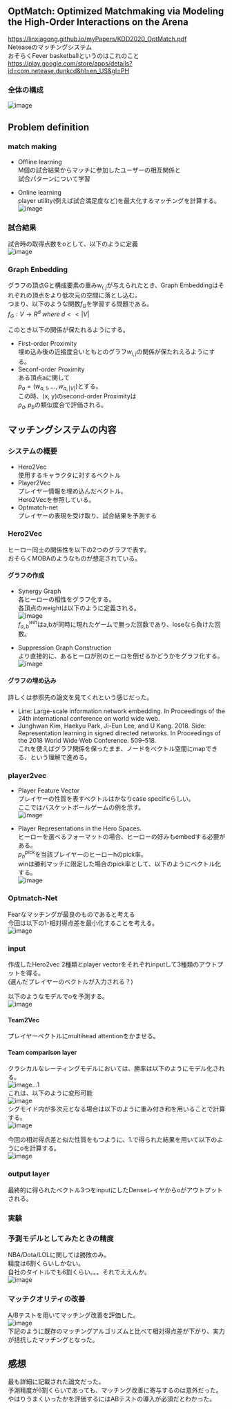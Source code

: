 ## OptMatch: Optimized Matchmaking via Modeling the High-Order Interactions on the Arena  
https://linxiagong.github.io/myPapers/KDD2020_OptMatch.pdf  
Neteaseのマッチングシステム  
おそらくFever basketballというのはこれのこと  
https://play.google.com/store/apps/details?id=com.netease.dunkcd&hl=en_US&gl=PH
  
### 全体の構成  
![image](https://user-images.githubusercontent.com/54636129/195452262-74176582-0afa-460c-b5b7-70a64b9a7bbc.png)  

## Problem definition  
### match making  
- Offline learning  
M個の試合結果からマッチに参加したユーザーの相互関係と  
試合パターンについて学習  
    
- Online learning  
player utility(例えば試合満足度など)を最大化するマッチングを計算する。  
![image](https://user-images.githubusercontent.com/54636129/195451922-5429bdf2-42e8-4f41-a49f-dd2cb13256ba.png)  
  
### 試合結果  
試合時の取得点数をoとして、以下のように定義  
![image](https://user-images.githubusercontent.com/54636129/195453145-209118f8-d89a-4535-8987-11296836b47d.png)  
  
### Graph Enbedding  
グラフの頂点Gと構成要素の重み${w_{i,j}}$が与えられたとき、Graph Embeddingはそれぞれの頂点をより低次元の空間に落とし込む。  
つまり、以下のような関数${f_{G}}$を学習する問題である。  
${f_{G}: V \rightarrow R^{d} \; where \; d << |V|}$  
  
このとき以下の関係が保たれるようにする。  
- First-order Proximity  
埋め込み後の近接度合いともとのグラフ${w_{i, j}}$の関係が保たれえるようにする。  
- Seconf-order Proximity  
ある頂点aに関して  
${p_{a} = (w_{a, 1}, ..., w_{a, |V|})}$とする。  
この時、(x, y)のsecond-order Proximityは  
${p_{a}, p_{b}}$の類似度合で評価される。  
  
## マッチングシステムの内容  
### システムの概要  
- Hero2Vec  
使用するキャラクタに対するベクトル  
- Player2Vec  
プレイヤー情報を埋め込んだベクトル。  
Hero2Vecを参照している。  
- Optmatch-net  
プレイヤーの表現を受け取り、試合結果を予測する  
  
### Hero2Vec  
ヒーロー同士の関係性を以下の2つのグラフで表す。  
おそらくMOBAのようなものが想定されている。  

#### グラフの作成
- Synergy Graph  
各ヒーローの相性をグラフ化する。  
各頂点のweightは以下のように定義される。  
![image](https://user-images.githubusercontent.com/54636129/195820204-66dc80f3-49b8-4aed-b126-18047b30643d.png)  
${f^{win}_{a,b}}$はa,bが同時に現れたゲームで勝った回数であり、loseなら負けた回数。  
  
- Suppression Graph Construction  
より直接的に、あるヒーロが別のヒーロを倒せるかどうかをグラフ化する。  
![image](https://user-images.githubusercontent.com/54636129/195820850-880c34b4-f6e1-4c78-b615-bfba8c0cdbc8.png)  

#### グラフの埋め込み  
詳しくは参照先の論文を見てくれという感じだった。  
- Line: Large-scale information network embedding. In Proceedings of the 24th international conference on world wide web.  
- Junghwan Kim, Haekyu Park, Ji-Eun Lee, and U Kang. 2018. Side: Representation learning in signed directed networks. In Proceedings of the 2018 World Wide Web Conference. 509–518.  
これを使えばグラフ関係を保ったまま、ノードをベクトル空間にmapできる、という理解で進める。  
  
### player2vec  
- Player Feature Vector  
プレイヤーの性質を表すベクトルはかなりcase specificらしい。  
ここではバスケットボールゲームの例を示す。    
![image](https://user-images.githubusercontent.com/54636129/195823696-2648f547-c791-4ee6-a84f-5d8ea46f0524.png)  

- Player Representations in the Hero Spaces.   
  ヒーローを選べるフォーマットの場合、ヒーローの好みもembedする必要がある。  
  ${p^{pick}_{h}}$を当該プレイヤーのヒーローhのpick率。  
  winは勝利マッチに限定した場合のpick率として、以下のようにベクトル化する。  
  ![image](https://user-images.githubusercontent.com/54636129/195825213-d9b70f87-5b59-403c-89db-f4fd0934a146.png)  
  
### Optmatch-Net  
Fearなマッチングが最良のものであると考える  
今回は以下の1-相対得点差を最小化することを考える。  
![image](https://user-images.githubusercontent.com/54636129/195827854-fa2d1afb-686f-4346-9bb0-9919cca67497.png)  

### input  
作成したHero2vec 2種類とplayer vectorをそれぞれinputして3種類のアウトプットを得る。  
(選んだプレイヤーのベクトルが入力される？)  

以下のようなモデルでoを予測する。    
![image](https://user-images.githubusercontent.com/54636129/195828251-60bcd64b-06e0-44bf-ad61-e7c66d677a2b.png)  
#### Team2Vec  
プレイヤーベクトルにmultihead attentionをかませる。  
  
#### Team comparison layer  
クラシカルなレーティングモデルにおいては、勝率は以下のようにモデル化される。    
![image](https://user-images.githubusercontent.com/54636129/195828993-7c622dae-a7f0-4c4e-94ab-9ee0b9e9d74a.png)...1  
これは、以下のように変形可能  
![image](https://user-images.githubusercontent.com/54636129/195829265-804453ea-b7a9-4531-9563-9a047f0cdb46.png)  
シグモイド内が多次元となる場合は以下のように重み付き和を用いることで計算する。    
![image](https://user-images.githubusercontent.com/54636129/195829495-4391faf1-a2ca-46ea-9b58-a7f7e8b46282.png)  
  
今回の相対得点差と似た性質をもつように、1.で得られた結果を用いて以下のようにoを計算する。    
![image](https://user-images.githubusercontent.com/54636129/195829808-a45c7a86-bca8-4899-afc5-f0bfe96866fa.png)  

### output layer  
最終的に得られたベクトル3つをinputにしたDenseレイヤからoがアウトプットされる。  
  
### 実験  
### 予測モデルとしてみたときの精度  
NBA/Dota/LOLに関しては勝敗のみ。  
精度は6割くらいしかない。  
自社のタイトルでも6割くらい。。。それでええんか。  
![image](https://user-images.githubusercontent.com/54636129/195832791-b5db37a4-36a2-45e7-9e89-3a062671db34.png)  
### マッチクオリティの改善  
A/Bテストを用いてマッチング改善を評価した。  
![image](https://user-images.githubusercontent.com/54636129/195833762-035ad643-cbb3-4364-b208-4ac859971671.png)  
下記のように既存のマッチングアルゴリズムと比べて相対得点差が下がり、実力が拮抗したマッチングとなった。  

## 感想  
最も詳細に記載された論文だった。  
予測精度が6割くらいであっても、マッチング改善に寄与するのは意外だった。  
やはりうまくいったかを評価するにはABテストの導入が必須だとわかった。






